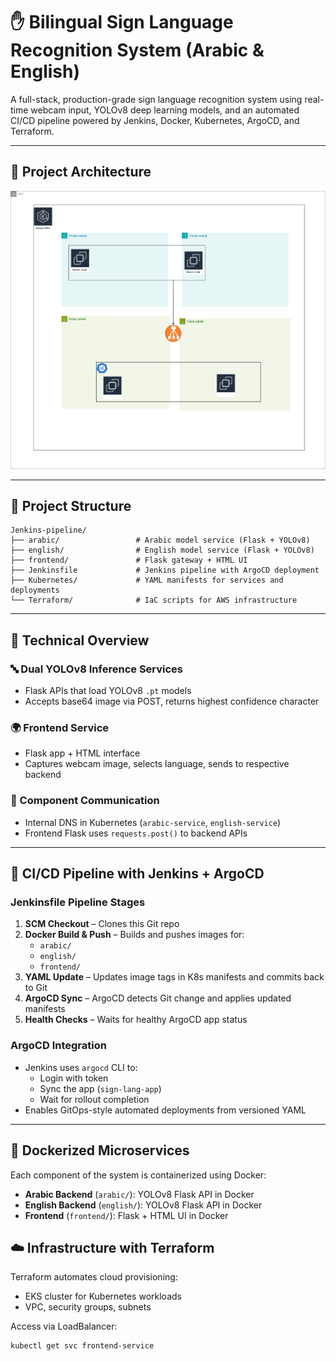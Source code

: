 # ✋ Bilingual Sign Language Recognition System (Arabic & English)

A full-stack, production-grade sign language recognition system using real-time webcam input, YOLOv8 deep learning models, and an automated CI/CD pipeline powered by Jenkins, Docker, Kubernetes, ArgoCD, and Terraform.

---

## 🧠 Project Architecture

![System Architecture](architecture.jpg)

---

## 📁 Project Structure

```
Jenkins-pipeline/
├── arabic/                 # Arabic model service (Flask + YOLOv8)
├── english/                # English model service (Flask + YOLOv8)
├── frontend/               # Flask gateway + HTML UI
├── Jenkinsfile             # Jenkins pipeline with ArgoCD deployment
├── Kubernetes/             # YAML manifests for services and deployments
└── Terraform/              # IaC scripts for AWS infrastructure
```

---

## 🧠 Technical Overview

### 🔤 Dual YOLOv8 Inference Services
- Flask APIs that load YOLOv8 `.pt` models
- Accepts base64 image via POST, returns highest confidence character

### 🌍 Frontend Service
- Flask app + HTML interface
- Captures webcam image, selects language, sends to respective backend

### 🔁 Component Communication
- Internal DNS in Kubernetes (`arabic-service`, `english-service`)
- Frontend Flask uses `requests.post()` to backend APIs

---

## 🚀 CI/CD Pipeline with Jenkins + ArgoCD

### Jenkinsfile Pipeline Stages

1. **SCM Checkout** – Clones this Git repo
2. **Docker Build & Push** – Builds and pushes images for:
   - `arabic/`
   - `english/`
   - `frontend/`
3. **YAML Update** – Updates image tags in K8s manifests and commits back to Git
4. **ArgoCD Sync** – ArgoCD detects Git change and applies updated manifests
5. **Health Checks** – Waits for healthy ArgoCD app status

### ArgoCD Integration

- Jenkins uses `argocd` CLI to:
  - Login with token
  - Sync the app (`sign-lang-app`)
  - Wait for rollout completion
- Enables GitOps-style automated deployments from versioned YAML

---

## 🐳 Dockerized Microservices

Each component of the system is containerized using Docker:

- **Arabic Backend** (`arabic/`): YOLOv8 Flask API in Docker
- **English Backend** (`english/`): YOLOv8 Flask API in Docker
- **Frontend** (`frontend/`): Flask + HTML UI in Docker


## ☁️ Infrastructure with Terraform

Terraform automates cloud provisioning:

- EKS cluster for Kubernetes workloads
- VPC, security groups, subnets


Access via LoadBalancer:

```bash
kubectl get svc frontend-service
```


